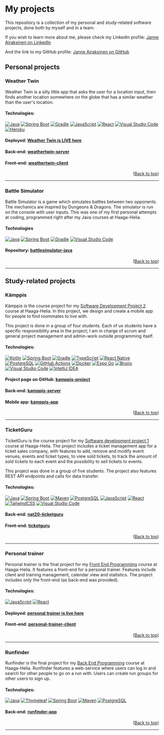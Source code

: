 <a id="page-top"></a>
# My projects
This repository is a collection of my personal and study-related software projects, done both by myself and in a team.

If you wish to learn more about me, please check my LinkedIn profile: [Janne Airaksinen on LinkedIn](https://www.linkedin.com/in/janair/)

And the link to my GitHub profile: [Janne Airaksinen on GitHub](https://github.com/devaajanne)

## Personal projects

### Weather Twin
Weather Twin is a silly little app that asks the user for a location input, then finds another location somewhere on the globe that has a similar weather than the user's location.

#### Technologies:
[![Java][java-logo]][java-url]
[![Spring Boot][spring-logo]][spring-url]
[![Gradle][gradle-logo]][gradle-url]
[![JavaScript][javascript-logo]][javascript-url]
[![React][react-logo]][react-url]
[![Visual Studio Code][vs-code-logo]][vs-code-url]
[![Heroku][heroku-logo]][heroku-url]

#### Deployed: [Weather Twin is LIVE here](https://devaajanne.github.io/weathertwin-client/)
#### Back-end: [weathertwin-server](https://github.com/devaajanne/weathertwin-server)
#### Front-end: [weathertwin-client](https://github.com/devaajanne/weathertwin-client)
<p align="right">(<a href="#page-top">Back to top</a>)</p>

---

### Battle Simulator
Battle Simulator is a game which simulates battles between two opponents. The mechanics are inspired by Dungeons & Dragons. The simulator is run on the console with user inputs. This was one of my first personal attempts at coding, programmed right after my Java courses at Haaga-Helia.

#### Technologies
[![Java][java-logo]][java-url]
[![Spring Boot][spring-logo]][spring-url]
[![Gradle][gradle-logo]][gradle-url]
[![Visual Studio Code][vs-code-logo]][vs-code-url]

#### Repository: [battlesimulator-java](https://github.com/devaajanne/battlesimulator-java)
<p align="right">(<a href="#page-top">Back to top</a>)</p>

---

## Study-related projects

### Kämppis
Kämppis is the course project for my [Software Development Project 2](https://opinto-opas.haaga-helia.fi/course_unit/SOF007AS3AE) course at Haaga-Helia. In this project, we design and create a mobile app for people to find roommates to live with.

This project is done in a group of four students. Each of us students have a specific responsibility area in the project; I am in charge of scrum and general project management and admin-work outside programming itself.

#### Technologies:
[![Kotlin][kotlin-logo]][kotlin-url]
[![Spring Boot][spring-logo]][spring-url]
[![Gradle][gradle-logo]][gradle-url]
[![TypeScript][typescript-logo]][typescript-url]
[![React Native][react-native-logo]][react-native-url]
[![PostgreSQL][postgres-logo]][postgres-url]
[![GitHub Actions][github-actions-logo]][github-actions-url]
[![Docker][docker-logo]][docker-url]
[![Expo Go][expo-logo]][expo-url]
[![Bruno][bruno-logo]][bruno-url]
[![Visual Studio Code][vs-code-logo]][vs-code-url]
[![IntelliJ IDEA][intellij-idea-logo]][intellij-idea-url]

#### Project page on GitHub: [kamppis-project](https://github.com/HH-Nat20)
#### Back-end: [kamppis-server](https://github.com/HH-Nat20/kamppis-server)
#### Mobile app: [kamppis-app](https://github.com/HH-Nat20/kamppis-app)
<p align="right">(<a href="#page-top">Back to top</a>)</p>

---

### TicketGuru
TicketGuru is the course project for my [Software development project 1](https://opinto-opas.haaga-helia.fi/course_unit/SOF005AS3AE) course at Haaga-Helia. The project includes a ticket management app for a ticket sales company, with features to add, remove and modify event venues, events and ticket types, to view sold tickets, to track the amount of sold tickets to each event and the possibility to sell tickets to events.

This project was done in a group of five students. The project also features REST API endpoints and calls for data transfer.

#### Technologies:
[![Java][java-logo]][java-url]
[![Spring Boot][spring-logo]][spring-url]
[![Maven][maven-logo]][maven-url]
[![PostgreSQL][postgres-logo]][postgres-url]
[![JavaScript][javascript-logo]][javascript-url]
[![React][react-logo]][react-url]
[![TailwindCSS][tailwind-css-logo]][tailwind-css-url]
[![Visual Studio Code][vs-code-logo]][vs-code-url]

#### Back-end: [nat20-ticketguru](https://github.com/marttyyriroskis/nat20-ticketguru)
#### Front-end: [ticketguru](https://github.com/Bminor87/ticketguru)
<p align="right">(<a href="#page-top">Back to top</a>)</p>

---

### Personal trainer
Personal trainer is the final project for my [Front End Programming](https://opinto-opas.haaga-helia.fi/course_unit/SOF004AS3AE) course at Haaga-Helia. It features a front-end for a personal trainer. Features include client and training management, calendar view and statistics. The project includes only the front-end (as back-end was provided).

#### Technologies:
[![JavaScript][javascript-logo]][javascript-url]
[![React][react-logo]][react-url]

#### Deployed: [personal trainer is live here](https://devaajanne.github.io/personal-trainer-client/)
#### Front-end: [personal-trainer-client](https://github.com/devaajanne/personal-trainer-client)
<p align="right">(<a href="#page-top">Back to top</a>)</p>

---

### Runfinder
Runfinder is the final project for my [Back End Programming](https://opinto-opas.haaga-helia.fi/course_unit/SOF003AS3AE) course at Haaga-Helia. Runfinder features a web-service where users can log in and search for other people to go on a run with. Users can create run groups for other users to sign up.

#### Technologies:
[![Java][java-logo]][java-url]
[![Thymeleaf][thymeleaf-logo]][thymeleaf-url]
[![Spring Boot][spring-logo]][spring-url]
[![Maven][maven-logo]][maven-url]
[![PostgreSQL][postgres-logo]][postgres-url]

#### Back-end: [runfinder-app](https://github.com/devaajanne/runfinder-app)
<p align="right">(<a href="#page-top">Back to top</a>)</p>

---

[java-logo]: https://img.shields.io/badge/Java-%23ED8B00.svg?logo=openjdk&logoColor=white&style=for-the-badge
[java-url]: https://www.java.com/en/
[spring-logo]: https://img.shields.io/badge/Spring%20Boot-6DB33F?style=for-the-badge&logo=springboot&logoColor=white
[spring-url]: https://spring.io/
[gradle-logo]: https://img.shields.io/badge/Gradle-02303A?style=for-the-badge&logo=Gradle&logoColor=white
[gradle-url]: https://gradle.org/
[maven-logo]: https://img.shields.io/badge/apachemaven-C71A36.svg?style=for-the-badge&logo=apachemaven&logoColor=white
[maven-url]: https://maven.apache.org/
[javascript-logo]: https://img.shields.io/badge/JavaScript-F7DF1E?logo=javascript&logoColor=000&style=for-the-badge
[javascript-url]: https://developer.mozilla.org/en-US/docs/Web/JavaScript
[tailwind-css-logo]: https://img.shields.io/badge/tailwindcss-%2338B2AC.svg?style=for-the-badge&logo=tailwind-css&logoColor=white
[tailwind-css-url]: https://tailwindcss.com/
[thymeleaf-logo]: https://img.shields.io/badge/Thymeleaf-%23005C0F.svg?style=for-the-badge&logo=Thymeleaf&logoColor=white
[thymeleaf-url]: https://www.thymeleaf.org/
[react-logo]: https://img.shields.io/badge/React-%2320232a.svg?logo=react&logoColor=%2361DAFB&style=for-the-badge
[react-url]: https://react.dev/
[heroku-logo]: https://img.shields.io/badge/Heroku-430098?logo=heroku&logoColor=fffe&style=for-the-badge
[heroku-url]: https://www.heroku.com/
[kotlin-logo]: https://img.shields.io/badge/Kotlin-7F52FF?style=for-the-badge&logo=Kotlin&logoColor=white
[kotlin-url]: https://kotlinlang.org/
[typescript-logo]: https://img.shields.io/badge/TypeScript-3178C6?style=for-the-badge&logo=typescript&logoColor=white
[typescript-url]: https://www.typescriptlang.org/
[react-native-logo]: https://img.shields.io/badge/react_native-%2320232a.svg?style=for-the-badge&logo=react&logoColor=%2361DAFB
[react-native-url]: https://reactnative.dev/
[postgres-logo]: https://img.shields.io/badge/postgresql-4169e1?style=for-the-badge&logo=postgresql&logoColor=white
[postgres-url]: https://www.postgresql.org/
[docker-logo]: https://img.shields.io/badge/docker-257bd6?style=for-the-badge&logo=docker&logoColor=white
[docker-url]: https://www.docker.com/
[expo-logo]: https://img.shields.io/badge/Expo-000020?style=for-the-badge&logo=expo&logoColor=fff
[expo-url]: https://expo.dev/go
[bruno-logo]: https://img.shields.io/badge/Bruno-FF6C37?style=for-the-badge&logo=Bruno&logoColor=white
[bruno-url]: https://www.usebruno.com/
[vs-code-logo]: https://custom-icon-badges.demolab.com/badge/Visual%20Studio%20Code-0078d7.svg?logo=vsc&logoColor=white&style=for-the-badge
[vs-code-url]: https://code.visualstudio.com/
[intellij-idea-logo]: https://img.shields.io/badge/Intellij%20Idea-000?logo=intellij-idea&style=for-the-badge
[intellij-idea-url]: https://www.jetbrains.com/idea/
[github-actions-logo]: https://img.shields.io/badge/github%20actions-%232671E5.svg?style=for-the-badge&logo=githubactions&logoColor=white
[github-actions-url]: https://github.com/features/actions